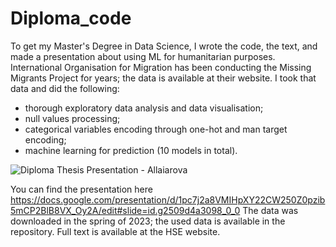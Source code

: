 # Diploma_code
To get my Master's Degree in Data Science, I wrote the code, the text, and made a presentation about using ML for humanitarian purposes. International Organisation for Migration has been conducting the Missing Migrants Project for years; the data is available at their website. I took that data and did the following:
- thorough exploratory data analysis and data visualisation;
- null values processing;
- categorical variables encoding through one-hot and man target encoding;
- machine learning for prediction (10 models in total).

![Diploma Thesis Presentation - Allaiarova](https://github.com/IulliaK/Diploma_code/assets/95864783/eafd3faa-3a6a-446b-9c87-abe6d0ea15af)

You can find the presentation here https://docs.google.com/presentation/d/1pc7j2a8VMIHpXY22CW250Z0pzib5mCP2BlB8VX_Oy2A/edit#slide=id.g2509d4a3098_0_0 
The data was downloaded in the spring of 2023; the used data is available in the repository.
Full text is available at the HSE website.

